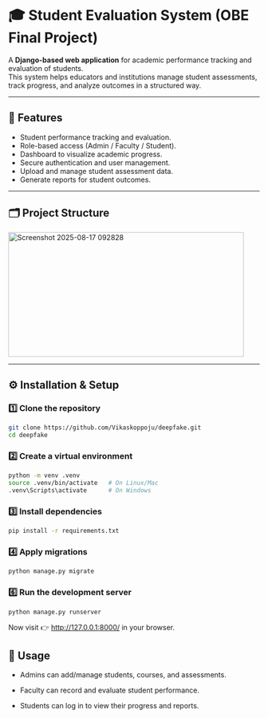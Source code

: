 # 🎓 Student Evaluation System (OBE Final Project)

A **Django-based web application** for academic performance tracking and evaluation of students.  
This system helps educators and institutions manage student assessments, track progress, and analyze outcomes in a structured way.

---

## 🚀 Features
- Student performance tracking and evaluation.
- Role-based access (Admin / Faculty / Student).
- Dashboard to visualize academic progress.
- Secure authentication and user management.
- Upload and manage student assessment data.
- Generate reports for student outcomes.

---

## 🗂️ Project Structure
<img width="472" height="250" alt="Screenshot 2025-08-17 092828" src="https://github.com/user-attachments/assets/7a47e8c3-d78b-489d-b42c-196cd0591cbb" />

---

## ⚙️ Installation & Setup

### 1️⃣ Clone the repository
```bash
git clone https://github.com/Vikaskoppoju/deepfake.git
cd deepfake
```
### 2️⃣ Create a virtual environment
```bash
python -m venv .venv
source .venv/bin/activate   # On Linux/Mac
.venv\Scripts\activate      # On Windows
```
### 3️⃣ Install dependencies
```bash
pip install -r requirements.txt
```
### 4️⃣ Apply migrations
```bash
python manage.py migrate
```
### 6️⃣ Run the development server
```bash
python manage.py runserver
```
Now visit 👉 http://127.0.0.1:8000/ in your browser.


## 📌 Usage

- Admins can add/manage students, courses, and assessments.

- Faculty can record and evaluate student performance.

- Students can log in to view their progress and reports.








